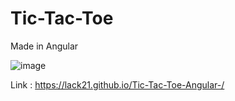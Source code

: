 # Tic-Tac-Toe

Made in Angular

![image](https://user-images.githubusercontent.com/100687592/216979166-5f49f058-b80b-4486-86e8-f0e77142cdb0.png)

Link : https://lack21.github.io/Tic-Tac-Toe-Angular-/
